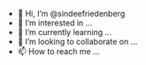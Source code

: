 - 👋 Hi, I’m @sindeefriedenberg
- 👀 I’m interested in ...
- 🌱 I’m currently learning ...
- 💞️ I’m looking to collaborate on ...
- 📫 How to reach me ...

<!---
sindeefriedenberg/sindeefriedenberg is a ✨ special ✨ repository because its `README.md` (this file) appears on your GitHub profile.
You can click the Preview link to take a look at your changes.
--->
